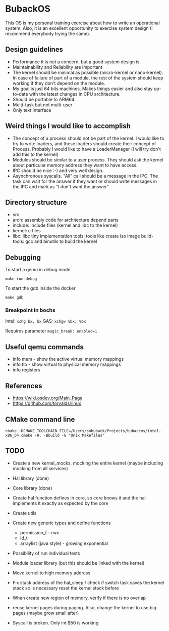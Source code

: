 # BubackOS

This OS is my personal training exercise about how to write an operational system. Also, it is an excellent opportunity to exercise system design (I recommend everybody trying the same).

## Design guidelines
* Performance it is not a concern, but a good system design is.
* Maintainability and Reliability are important
* The kernel should be minimal as possible (micro-kernel or nano-kernel). In case of failure of part of a module, the rest of the system should keep working if they don't depend on the module.
* My goal is just 64 bits machines. Makes things easier and also stay up-to-date with the latest changes in CPU architecture.
* Should be portable to ARM64.
* Multi-task but not multi-user
* Only text interface

## Weird things I would like to accomplish
* The concept of a process should not be part of the kernel. I would like to try to write loaders, and these loaders should create their concept of Process. Probably I would like to have a LoaderManager (I will try don't add this to the kernel)
* Modules should be similar to a user process. They should ask the kernel about particular memory address they want to have access.
* IPC should be nice :-) and very well design.
* Asynchronous syscalls. "All" call should be a message in the IPC. The task can wait for the answer if they want or should write messages in the IPC and mark as "I don't want the answer".

## Directory structure

* src
 * arch: assembly code for architecture depend parts
 * include: include files (kernel and libc to the kernel)
 * kernel: c files
 * libc: libc tiny implementation
tools: tools like create iso image
build-tools: gcc and binutils to build the kernel

## Debugging

To start a qemu in debug mode

    make run-debug

To start the gdb inside the docker

    make gdb

### Breakpoint in bochs

Intel: ```xchg bx, bx```
GAS: ```xchgw %bx, %bx```

Requires parameter ```magic_break: enabled=1```


## Useful qemu commands
* info mem - show the active virtual memory mappings
* info tlb - show virtual to physical memory mappings
* info registers

## References
* https://wiki.osdev.org/Main_Page
* https://github.com/torvalds/linux

## CMake command line

    cmake -DCMAKE_TOOLCHAIN_FILE=/Users/snbuback/Projects/bubackos/intel-x86_64.cmake -H. -Bbuild -G "Unix Makefiles"

## TODO
* Create a new kernel_mocks, mocking the entire kernel (maybe including mocking from all services)
* Hal library (done)
* Core library (done)
* Create hal function defines in core, so core knows it and the hal implements it exactly as expected by the core

* Create utils
* Create new generic types and define functions
    * permission_t - rwx
    * id_t
    * arraylist (java style) - growing exponential
* Possibility of run individual tests
* Module loader library (but this should be linked with the kernel)
* Move kernel to high memory address
* Fix stack address of the hal_sleep / check if switch task saves the kernel stack so is necessary reset the kernel stack before
* When create new region of memory, verify if there is no overlap
* reuse kernel pages during paging. Also, change the kernel to use big pages (maybe grow small after)
* Syscall is broken. Only int $50 is working
